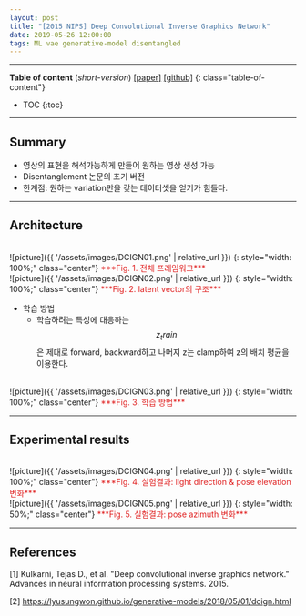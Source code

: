 ```yaml
---
layout: post
title: "[2015 NIPS] Deep Convolutional Inverse Graphics Network"
date: 2019-05-26 12:00:00
tags: ML vae generative-model disentangled
---
```


<!--more-->

---

**Table of content** (*short-version*)
[[paper]](http://papers.nips.cc/paper/5851-deep-convolutional-inverse-graphics-network.pdf) [[github]](https://github.com/yselivonchyk/TensorFlow_DCIGN)
{: class="table-of-content"}
* TOC
{:toc}

---

## Summary

- 영상의 표현을 해석가능하게 만들어 원하는 영상 생성 가능
- Disentanglement 논문의 초기 버전
- 한계점: 원하는 variation만을 갖는 데이터셋을 얻기가 힘들다.

---

## Architecture

<br/>
![picture]({{ '/assets/images/DCIGN01.png' | relative_url }})
{: style="width: 100%;" class="center"}
<span style="color: #e01f1f;">***Fig. 1. 전체 프레임워크***</span>

<br/>
![picture]({{ '/assets/images/DCIGN02.png' | relative_url }})
{: style="width: 100%;" class="center"}
<span style="color: #e01f1f;">***Fig. 2. latent vector의 구조***</span>

- 학습 방법
  - 학습하려는 특성에 대응하는 $$z_train$$은 제대로 forward, backward하고 나머지 z는 clamp하여 z의 배치 평균을 이용한다.
  
<br/>
![picture]({{ '/assets/images/DCIGN03.png' | relative_url }})
{: style="width: 100%;" class="center"}
<span style="color: #e01f1f;">***Fig. 3. 학습 방법***</span>

---

## Experimental results


<br/>
![picture]({{ '/assets/images/DCIGN04.png' | relative_url }})
{: style="width: 100%;" class="center"}
<span style="color: #e01f1f;">***Fig. 4. 실험결과: light direction & pose elevation 변화***</span>


<br/>
![picture]({{ '/assets/images/DCIGN05.png' | relative_url }})
{: style="width: 50%;" class="center"}
<span style="color: #e01f1f;">***Fig. 5. 실험결과: pose azimuth 변화***</span>


---

## References

[1] Kulkarni, Tejas D., et al. "Deep convolutional inverse graphics network." Advances in neural information processing systems. 2015.

[2] https://lyusungwon.github.io/generative-models/2018/05/01/dcign.html

